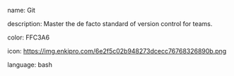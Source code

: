 name: Git

description: Master the de facto standard of version control for teams.

color: FFC3A6

icon: https://img.enkipro.com/6e2f5c02b948273dcecc76768326890b.png

language: bash
